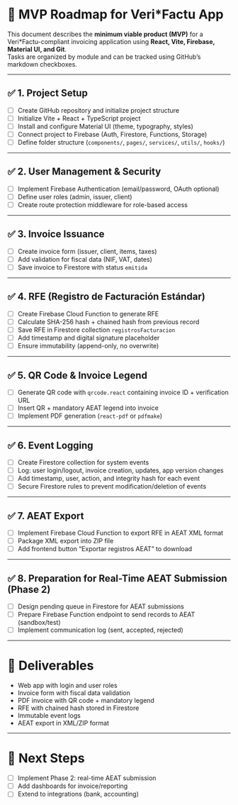 # 📌 MVP Roadmap for Veri*Factu App

This document describes the **minimum viable product (MVP)** for a Veri*Factu-compliant invoicing application using **React, Vite, Firebase, Material UI, and Git**.  
Tasks are organized by module and can be tracked using GitHub’s markdown checkboxes.

---

## ✅ 1. Project Setup
- [ ] Create GitHub repository and initialize project structure
- [ ] Initialize Vite + React + TypeScript project
- [ ] Install and configure Material UI (theme, typography, styles)
- [ ] Connect project to Firebase (Auth, Firestore, Functions, Storage)
- [ ] Define folder structure (`components/`, `pages/`, `services/`, `utils/`, `hooks/`)

---

## ✅ 2. User Management & Security
- [ ] Implement Firebase Authentication (email/password, OAuth optional)
- [ ] Define user roles (admin, issuer, client)
- [ ] Create route protection middleware for role-based access

---

## ✅ 3. Invoice Issuance
- [ ] Create invoice form (issuer, client, items, taxes)
- [ ] Add validation for fiscal data (NIF, VAT, dates)
- [ ] Save invoice to Firestore with status `emitida`

---

## ✅ 4. RFE (Registro de Facturación Estándar)
- [ ] Create Firebase Cloud Function to generate RFE
- [ ] Calculate SHA-256 hash + chained hash from previous record
- [ ] Save RFE in Firestore collection `registrosFacturacion`
- [ ] Add timestamp and digital signature placeholder
- [ ] Ensure immutability (append-only, no overwrite)

---

## ✅ 5. QR Code & Invoice Legend
- [ ] Generate QR code with `qrcode.react` containing invoice ID + verification URL
- [ ] Insert QR + mandatory AEAT legend into invoice
- [ ] Implement PDF generation (`react-pdf` or `pdfmake`)

---

## ✅ 6. Event Logging
- [ ] Create Firestore collection for system events
- [ ] Log: user login/logout, invoice creation, updates, app version changes
- [ ] Add timestamp, user, action, and integrity hash for each event
- [ ] Secure Firestore rules to prevent modification/deletion of events

---

## ✅ 7. AEAT Export
- [ ] Implement Firebase Cloud Function to export RFE in AEAT XML format
- [ ] Package XML export into ZIP file
- [ ] Add frontend button “Exportar registros AEAT” to download

---

## ✅ 8. Preparation for Real-Time AEAT Submission (Phase 2)
- [ ] Design pending queue in Firestore for AEAT submissions
- [ ] Prepare Firebase Function endpoint to send records to AEAT (sandbox/test)
- [ ] Implement communication log (sent, accepted, rejected)

---

# 🎯 Deliverables
- Web app with login and user roles  
- Invoice form with fiscal data validation  
- PDF invoice with QR code + mandatory legend  
- RFE with chained hash stored in Firestore  
- Immutable event logs  
- AEAT export in XML/ZIP format  

---

# 📅 Next Steps
- [ ] Implement Phase 2: real-time AEAT submission  
- [ ] Add dashboards for invoice/reporting  
- [ ] Extend to integrations (bank, accounting)  
